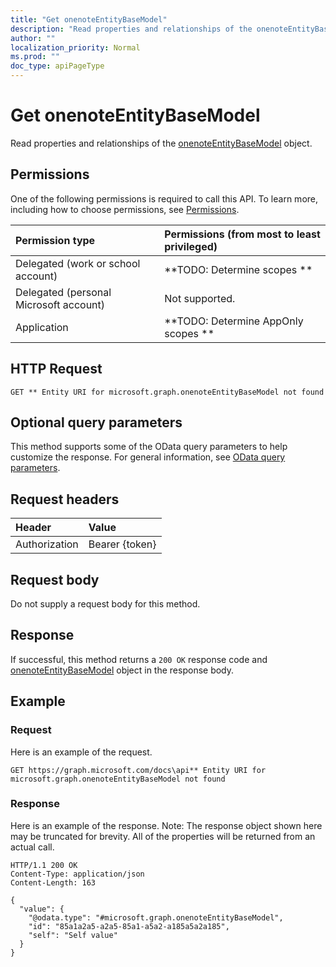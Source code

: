 ```yaml
---
title: "Get onenoteEntityBaseModel"
description: "Read properties and relationships of the onenoteEntityBaseModel object."
author: ""
localization_priority: Normal
ms.prod: ""
doc_type: apiPageType
---
```


# Get onenoteEntityBaseModel

Read properties and relationships of the [onenoteEntityBaseModel](../resources/onenoteentitybasemodel.md) object.

## Permissions
One of the following permissions is required to call this API. To learn more, including how to choose permissions, see [Permissions](/concepts/permissions-reference.md).

|Permission type|Permissions (from most to least privileged)|
|:---|:---|
|Delegated (work or school account)|**TODO: Determine scopes **|
|Delegated (personal Microsoft account)|Not supported.|
|Application|**TODO: Determine AppOnly scopes **|

## HTTP Request
<!-- {
  "blockType": "ignored"
}
-->
``` http
GET ** Entity URI for microsoft.graph.onenoteEntityBaseModel not found
```

## Optional query parameters
This method supports some of the OData query parameters to help customize the response. For general information, see [OData query parameters](/graph/query-parameters).

## Request headers
|Header|Value|
|:---|:---|
|Authorization|Bearer {token}|

## Request body
Do not supply a request body for this method.

## Response
If successful, this method returns a `200 OK` response code and [onenoteEntityBaseModel](../resources/onenoteentitybasemodel.md) object in the response body.

## Example

### Request
Here is an example of the request.
<!-- {
  "blockType": "request",
  "name": "get_onenoteentitybasemodel"
}
-->
``` http
GET https://graph.microsoft.com/docs\api** Entity URI for microsoft.graph.onenoteEntityBaseModel not found
```

### Response
Here is an example of the response. Note: The response object shown here may be truncated for brevity. All of the properties will be returned from an actual call.
<!-- {
  "blockType": "response",
  "truncated": true,
  "@odata.type": "microsoft.graph.onenoteEntityBaseModel"
}
-->
``` http
HTTP/1.1 200 OK
Content-Type: application/json
Content-Length: 163

{
  "value": {
    "@odata.type": "#microsoft.graph.onenoteEntityBaseModel",
    "id": "85a1a2a5-a2a5-85a1-a5a2-a185a5a2a185",
    "self": "Self value"
  }
}
```

